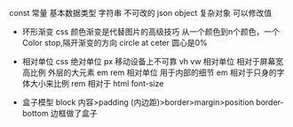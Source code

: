 const 常量
基本数据类型 字符串 不可改的
json object 复杂对象 可以修改值
- 环形渐变
css 颜色渐变是代替图片的高级技巧
从一个颜色到n个颜色，一个Color stop,隔开渐变的方向 circle at ceter 圆心是0%

- 相对单位
css 绝对单位 px 移动设备上不可靠
vh vw 相对单位 相对于屏幕宽高比例 外层的大元素
em rem 相对单位 用于内部的细节
em 相对于只身的字体大小来比例
rem 相对于 html font-size

- 盒子模型
block 内容>padding (内边距)>border>margin>position
border-bottom 边框做了盒子
